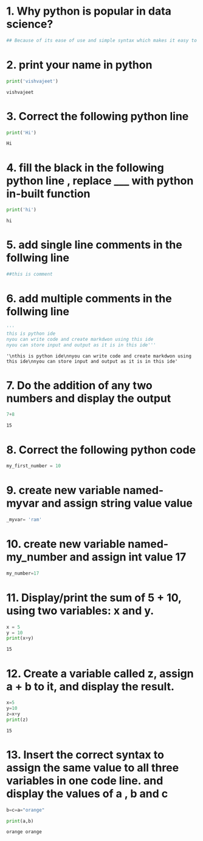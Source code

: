 # 1. Why python is popular in data science?


```python
## Because of its ease of use and simple syntax which makes it easy to adaptfor people who do not have an engineering background.
```

# 2. print your name in python


```python
print('vishvajeet')
```

    vishvajeet
    

# 3. Correct the following python line


```python
print('Hi')
```

    Hi
    

# 4. fill the black in the following python line , replace ___ with python in-built function


```python
print('hi')
```

    hi
    

# 5. add single line comments in the follwing line


```python
##this is comment 
```

# 6. add multiple comments in the follwing line


```python
'''
this is python ide
nyou can write code and create markdwon using this ide
nyou can store input and output as it is in this ide'''
```




    '\nthis is python ide\nnyou can write code and create markdwon using this ide\nnyou can store input and output as it is in this ide'



# 7. Do the addition of any two numbers and display the output


```python
7+8
```




    15



# 8. Correct the following python code


```python
my_first_number = 10
```

# 9. create new variable named- myvar and assign string value value


```python
_myvar= 'ram'
```

# 10. create new variable named- my_number and assign int value 17


```python
my_number=17
```

# 11. Display/print the sum of 5 + 10, using two variables: x and y.


```python
x = 5
y = 10
print(x+y)
```

    15
    

# 12. Create a variable called z, assign a + b to it, and display the result.


```python
x=5
y=10
z=x+y
print(z)
```

    15
    

# 13. Insert the correct syntax to assign the same value to all three variables in one code line. and display the values of a , b and c


```python
b=c=a="orange"
```


```python
print(a,b)
```

    orange orange
    


```python

```
